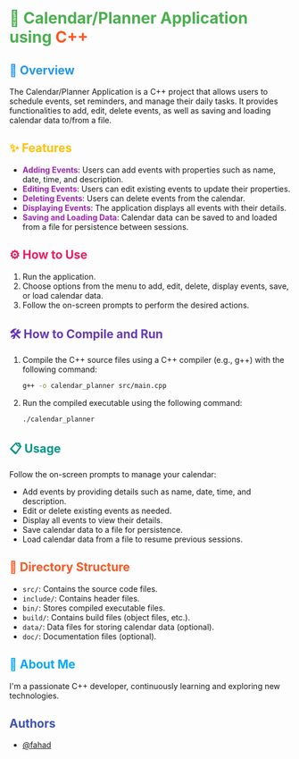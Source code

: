 # <span style="color: #4CAF50;">📅 Calendar/Planner Application using <span style="color: #FF5722;">C++</span></span>

## <span style="color: #2196F3;">🚀 Overview</span>
The Calendar/Planner Application is a C++ project that allows users to schedule events, set reminders, and manage their daily tasks. It provides functionalities to add, edit, delete events, as well as saving and loading calendar data to/from a file.

## <span style="color: #FFC107;">✨ Features</span>
- <span style="color: #9C27B0;">**Adding Events**</span>: Users can add events with properties such as name, date, time, and description.
- <span style="color: #9C27B0;">**Editing Events**</span>: Users can edit existing events to update their properties.
- <span style="color: #9C27B0;">**Deleting Events**</span>: Users can delete events from the calendar.
- <span style="color: #9C27B0;">**Displaying Events**</span>: The application displays all events with their details.
- <span style="color: #9C27B0;">**Saving and Loading Data**</span>: Calendar data can be saved to and loaded from a file for persistence between sessions.

## <span style="color: #E91E63;">⚙️ How to Use</span>
1. Run the application.
2. Choose options from the menu to add, edit, delete, display events, save, or load calendar data.
3. Follow the on-screen prompts to perform the desired actions.

## <span style="color: #673AB7;">🛠️ How to Compile and Run</span>
1. Compile the C++ source files using a C++ compiler (e.g., g++) with the following command:
    ```bash
    g++ -o calendar_planner src/main.cpp
    ```
2. Run the compiled executable using the following command:
    ```bash
    ./calendar_planner
    ```

## <span style="color: #009688;">📋 Usage</span>
Follow the on-screen prompts to manage your calendar:
- Add events by providing details such as name, date, time, and description.
- Edit or delete existing events as needed.
- Display all events to view their details.
- Save calendar data to a file for persistence.
- Load calendar data from a file to resume previous sessions.

## <span style="color: #FF5722;">📂 Directory Structure</span>
- `src/`: Contains the source code files.
- `include/`: Contains header files.
- `bin/`: Stores compiled executable files.
- `build/`: Contains build files (object files, etc.).
- `data/`: Data files for storing calendar data (optional).
- `doc/`: Documentation files (optional).

## <span style="color: #03A9F4;">🚀 About Me</span>
I'm a passionate C++ developer, continuously learning and exploring new technologies.

## <span style="color: #3F51B5;">Authors</span>
- [@fahad](https://github.com/YourUsername)

